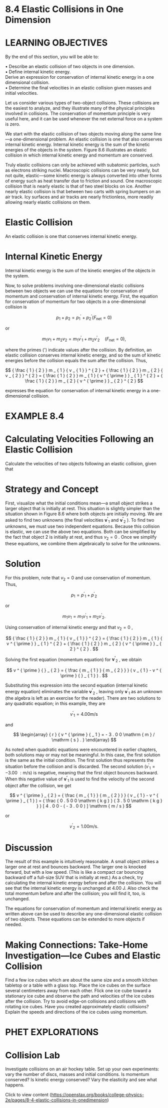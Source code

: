 # 8.4 Elastic Collisions in One Dimension

# LEARNING OBJECTIVES

By the end of this section, you will be able to:

• Describe an elastic collision of two objects in one dimension.   
• Define internal kinetic energy.   
Derive an expression for conservation of internal kinetic energy in a one dimensional collision.   
• Determine the final velocities in an elastic collision given masses and initial velocities.

Let us consider various types of two-object collisions. These collisions are the easiest to analyze, and they illustrate many of the physical principles involved in collisions. The conservation of momentum principle is very useful here, and it can be used whenever the net external force on a system is zero.

We start with the elastic collision of two objects moving along the same line—a one-dimensional problem. An elastic collision is one that also conserves internal kinetic energy. Internal kinetic energy is the sum of the kinetic energies of the objects in the system. Figure 8.6 illustrates an elastic collision in which internal kinetic energy and momentum are conserved.

Truly elastic collisions can only be achieved with subatomic particles, such as electrons striking nuclei. Macroscopic collisions can be very nearly, but not quite, elastic—some kinetic energy is always converted into other forms of energy such as heat transfer due to friction and sound. One macroscopic collision that is nearly elastic is that of two steel blocks on ice. Another nearly elastic collision is that between two carts with spring bumpers on an air track. Icy surfaces and air tracks are nearly frictionless, more readily allowing nearly elastic collisions on them.

# Elastic Collision

An elastic collision is one that conserves internal kinetic energy.

# Internal Kinetic Energy

Internal kinetic energy is the sum of the kinetic energies of the objects in the system.

Now, to solve problems involving one-dimensional elastic collisions between two objects we can use the equations for conservation of momentum and conservation of internal kinetic energy. First, the equation for conservation of momentum for two objects in a one-dimensional collision is

$$
p _ { 1 } + p _ { 2 } = p ^ { \prime } _ { 1 } + p ^ { \prime } _ { 2 } ( F _ { \mathrm { n e t } } = 0 )
$$

or

$$
m _ { 1 } v _ { 1 } + m _ { 2 } v _ { 2 } = m _ { 1 } v ^ { \prime } { } _ { 1 } + m _ { 2 } v ^ { \prime } { } _ { 2 } \quad ( F _ { \mathrm { n e t } } = 0 ) ,
$$

where the primes (') indicate values after the collision. By definition, an elastic collision conserves internal kinetic energy, and so the sum of kinetic energies before the collision equals the sum after the collision. Thus,

$$
{ \frac { 1 } { 2 } } m _ { 1 } { v _ { 1 } } ^ { 2 } + { \frac { 1 } { 2 } } m _ { 2 } { v _ { 2 } } ^ { 2 } = { \frac { 1 } { 2 } } m _ { 1 } { v ^ { \prime } } _ { 1 } ^ { 2 } + { \frac { 1 } { 2 } } m _ { 2 } { v ^ { \prime } } _ { 2 } ^ { 2 }
$$

expresses the equation for conservation of internal kinetic energy in a one-dimensional collision.

# EXAMPLE 8.4

# Calculating Velocities Following an Elastic Collision

Calculate the velocities of two objects following an elastic collision, given that

# Strategy and Concept

First, visualize what the initial conditions mean—a small object strikes a larger object that is initially at rest. This situation is slightly simpler than the situation shown in Figure $8 . 6$ where both objects are initially moving. We are asked to find two unknowns (the final velocities $\boldsymbol { v ^ { \prime } } _ { 1 }$ and $\boldsymbol { v ^ { \prime } } _ { 2 }$ ). To find two unknowns, we must use two independent equations. Because this collision is elastic, we can use the above two equations. Both can be simplified by the fact that object 2 is initially at rest, and thus $v _ { 2 } = 0$ . Once we simplify these equations, we combine them algebraically to solve for the unknowns.

# Solution

For this problem, note that $v _ { 2 } = 0$ and use conservation of momentum. Thus,

$$
p _ { 1 } = p ^ { \prime } { } _ { 1 } + p ^ { \prime } { } _ { 2 }
$$

or

$$
m _ { 1 } v _ { 1 } = m _ { 1 } v ^ { \prime } { } _ { 1 } + m _ { 2 } v ^ { \prime } { } _ { 2 } .
$$

Using conservation of internal kinetic energy and that $v _ { 2 } = 0$ ,

$$
{ \frac { 1 } { 2 } } m _ { 1 } { v _ { 1 } } ^ { 2 } = { \frac { 1 } { 2 } } m _ { 1 } { v ^ { \prime } } _ { 1 } ^ { 2 } + { \frac { 1 } { 2 } } m _ { 2 } { v ^ { \prime } } _ { 2 } ^ { 2 } .
$$

Solving the first equation (momentum equation) for $\boldsymbol { v ^ { \prime } } _ { 2 }$ , we obtain

$$
v ^ { \prime } { } _ { 2 } = { \frac { m _ { 1 } } { m _ { 2 } } } ( v _ { 1 } - v ^ { \prime } { } _ { 1 } ) .
$$

Substituting this expression into the second equation (internal kinetic energy equation) eliminates the variable $\boldsymbol { v ^ { \prime } } _ { 2 }$ , leaving only $\boldsymbol { v ^ { \prime } } _ { 1 }$ as an unknown (the algebra is left as an exercise for the reader). There are two solutions to any quadratic equation; in this example, they are

$$
v ^ { \prime } { _ { 1 } } = 4 . 0 0 \mathrm { m / s }
$$

and

$$
\begin{array} { r } { v ^ { \prime } { _ 1 } = - 3 . 0 0 \mathrm { m } / \mathrm { s } . } \end{array}
$$

As noted when quadratic equations were encountered in earlier chapters, both solutions may or may not be meaningful. In this case, the first solution is the same as the initial condition. The first solution thus represents the situation before the collision and is discarded. The second solution $( v ^ { \prime } { } _ { 1 } = - 3 . 0 0 \ : \mathrm { m / s } )$ is negative, meaning that the first object bounces backward. When this negative value of $\boldsymbol { v ^ { \prime } } _ { 1 }$ is used to find the velocity of the second object after the collision, we get

$$
v ^ { \prime } _ { 2 } = { \frac { m _ { 1 } } { m _ { 2 } } } ( v _ { 1 } - v ^ { \prime } _ { 1 } ) = { \frac { 0 . 5 0 0 \mathrm { k g } } { 3 . 5 0 \mathrm { k g } } } [ 4 . 0 0 - ( - 3 . 0 0 ) ] \mathrm { m / s }
$$

or

$$
v ^ { \prime } { } _ { 2 } = 1 . 0 0 \mathrm { m / s } .
$$

# Discussion

The result of this example is intuitively reasonable. A small object strikes a larger one at rest and bounces backward. The larger one is knocked forward, but with a low speed. (This is like a compact car bouncing backward off a full-size SUV that is initially at rest.) As a check, try calculating the internal kinetic energy before and after the collision. You will see that the internal kinetic energy is unchanged at 4.00 J. Also check the total momentum before and after the collision; you will find it, too, is unchanged.

The equations for conservation of momentum and internal kinetic energy as written above can be used to describe any one-dimensional elastic collision of two objects. These equations can be extended to more objects if needed.

# Making Connections: Take-Home Investigation—Ice Cubes and Elastic Collision

Find a few ice cubes which are about the same size and a smooth kitchen tabletop or a table with a glass top. Place the ice cubes on the surface several centimeters away from each other. Flick one ice cube toward a stationary ice cube and observe the path and velocities of the ice cubes after the collision. Try to avoid edge-on collisions and collisions with rotating ice cubes. Have you created approximately elastic collisions? Explain the speeds and directions of the ice cubes using momentum.

# PHET EXPLORATIONS

# Collision Lab

Investigate collisions on an air hockey table. Set up your own experiments: vary the number of discs, masses and initial conditions. Is momentum conserved? Is kinetic energy conserved? Vary the elasticity and see what happens.

Click to view content (https://openstax.org/books/college-physics-2e/pages/8-4-elastic-collisions-in-onedimension)